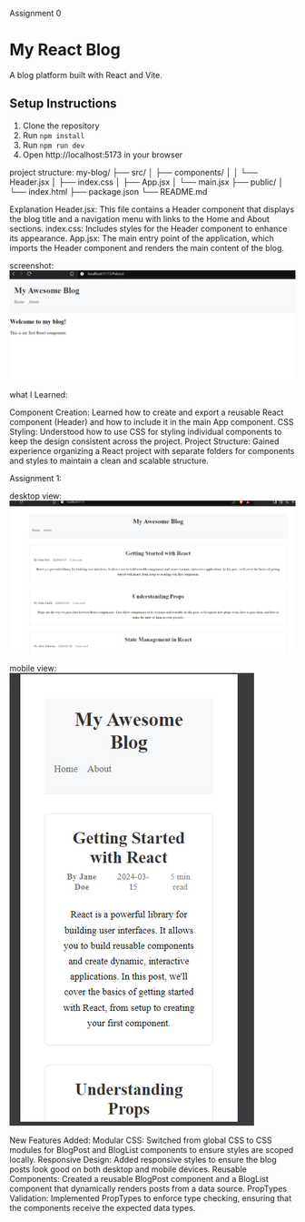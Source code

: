 Assignment 0
# My React Blog

A blog platform built with React and Vite.

## Setup Instructions
1. Clone the repository
2. Run `npm install`
3. Run `npm run dev`
4. Open http://localhost:5173 in your browser

project structure:
my-blog/
├── src/
│   ├── components/
│   │   └── Header.jsx
│   ├── index.css
│   ├── App.jsx
│   └── main.jsx
├── public/
│   └── index.html
├── package.json
└── README.md

Explanation
Header.jsx: This file contains a Header component that displays the blog title and a navigation menu with links to the Home and About sections.
index.css: Includes styles for the Header component to enhance its appearance.
App.jsx: The main entry point of the application, which imports the Header component and renders the main content of the blog.

screenshot:
![alt text](image.png)

what I Learned:

Component Creation: Learned how to create and export a reusable React component (Header) and how to include it in the main App component.
CSS Styling: Understood how to use CSS for styling individual components to keep the design consistent across the project.
Project Structure: Gained experience organizing a React project with separate folders for components and styles to maintain a clean and scalable structure.

Assignment 1:

desktop view:
![alt text](image-1.png)

mobile view:
![alt text](image-2.png)

New Features Added:
Modular CSS: Switched from global CSS to CSS modules for BlogPost and BlogList components to ensure styles are scoped locally.
Responsive Design: Added responsive styles to ensure the blog posts look good on both desktop and mobile devices.
Reusable Components: Created a reusable BlogPost component and a BlogList component that dynamically renders posts from a data source.
PropTypes Validation: Implemented PropTypes to enforce type checking, ensuring that the components receive the expected data types.